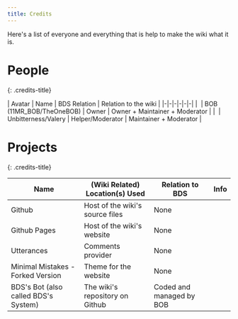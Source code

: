 ```yaml
---
title: Credits
---
```


Here's a list of everyone and everything that is help to make the wiki what it is.

# People
{: .credits-title}

| Avatar | Name | BDS Relation | Relation to the wiki |
|-|-|-|-|-|-|
| <img class="credits-roblox-avatar" src="https://www.roblox.com/avatar-thumbnail/image?userId=241903094&width=420&height=420&format=png" alt=""> | BOB (11MR_BOB/TheOneBOB) | Owner | Owner + Maintainer + Moderator |
| <img class="credits-roblox-avatar" src="https://www.roblox.com/avatar-thumbnail/image?userId=1035672391&width=420&height=420&format=png" alt=""> | Unbitterness/Valery | Helper/Moderator | Maintainer + Moderator |

# Projects
{: .credits-title}

| Name | (Wiki Related) Location(s) Used | Relation to BDS | Info |
|-|-|-|-|
| Github | Host of the wiki's source files | None |  |
| Github Pages | Host of the wiki's website | None |  |
| Utterances | Comments provider | None |  |
| Minimal Mistakes - Forked Version | Theme for the website | None |  |
| BDS's Bot (also called BDS's System) | The wiki's repository on Github | Coded and managed by BOB |  |
